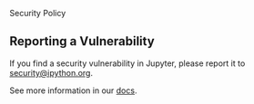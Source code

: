 Security Policy

## Reporting a Vulnerability

If you find a security vulnerability in Jupyter, please report it to security@ipython.org.

See more information in our [docs](https://jupyter.org/security).
